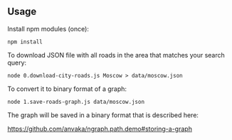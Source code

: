 ## Usage

Install npm modules (once):

```
npm install
```

To download JSON file with all roads in the area that matches your search query:

```
node 0.download-city-roads.js Moscow > data/moscow.json
```

To convert it to binary format of a graph:

```
node 1.save-roads-graph.js data/moscow.json
```

The graph will be saved in a binary format that is described here: 

https://github.com/anvaka/ngraph.path.demo#storing-a-graph